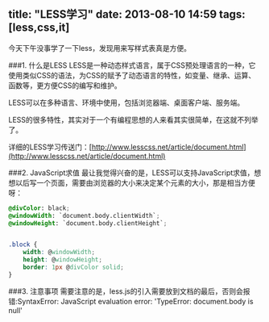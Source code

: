 title:  "LESS学习"
date:  2013-08-10 14:59
tags: [less,css,it]
---
今天下午没事学了一下less，发现用来写样式表真是方便。

###1. 什么是LESS
LESS是一种动态样式语言，属于CSS预处理语言的一种，它使用类似CSS的语法，为CSS的赋予了动态语言的特性，如变量、继承、运算、函数等，更方便CSS的编写和维护。

LESS可以在多种语言、环境中使用，包括浏览器端、桌面客户端、服务端。

LESS的很多特性，其实对于一个有编程思想的人来看其实很简单，在这就不列举了。

详细的LESS学习传送门：[http://www.lesscss.net/article/document.html](http://www.lesscss.net/article/document.html)

###2. JavaScript求值
最让我觉得兴奋的是，LESS可以支持JavaScript求值，想想以后写一个页面，需要由浏览器的大小来决定某个元素的大小，那是相当方便呀：

```css
@divColor: black;
@windowWidth: `document.body.clientWidth`;
@windowHeight: `document.body.clientHeight`;


.block {
    width: @windowWidth;
    height: @windowHeight;
    border: 1px @divColor solid;
}
```

###3. 注意事项
需要注意的是，less.js的引入需要放到文档的最后，否则会报错:SyntaxError: JavaScript evaluation error: 'TypeError: document.body is null'